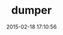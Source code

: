 ---
layout: post
title:  "dumper"
repo:   "kenn/dumper"
date:   2015-02-18 17:10:56
gemurl: https://github.com/kenn/dumper
---